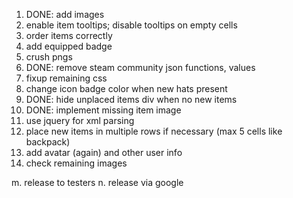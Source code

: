 1.  DONE: add images
2.  enable item tooltips; disable tooltips on empty cells
3.  order items correctly
4.  add equipped badge
5.  crush pngs
6.  DONE:  remove steam community json functions, values
7.  fixup remaining css
8.  change icon badge color when new hats present
9.  DONE: hide unplaced items div when no new items
10. DONE: implement missing item image
11. use jquery for xml parsing
12. place new items in multiple rows if necessary (max 5 cells like backpack)
13. add avatar (again) and other user info
14. check remaining images


m.  release to testers
n.  release via google
